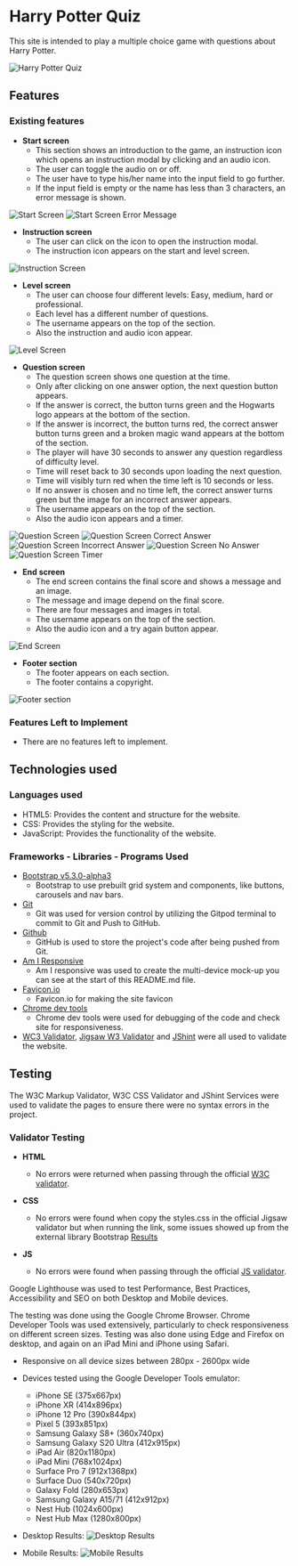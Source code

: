 # Harry Potter Quiz

This site is intended to play a multiple choice game with questions about Harry Potter.

![Harry Potter Quiz](assets/images/readme/mock-up-screens.JPG)

## Features

### Existing features

- __Start screen__
  - This section shows an introduction to the game, an instruction icon which opens an instruction modal by clicking and an audio icon.
  - The user can toggle the audio on or off.
  - The user have to type his/her name into the input field to go further.
  - If the input field is empty or the name has less than 3 characters, an error message is shown.

![Start Screen](assets/images/readme/start-screen.JPG)
![Start Screen Error Message](assets/images/readme/start-screen-error.JPG)

- __Instruction screen__
  - The user can click on the icon to open the instruction modal.
  - The instruction icon appears on the start and level screen.

![Instruction Screen](assets/images/readme/instruction-screen.JPG)

- __Level screen__
  - The user can choose four different levels: Easy, medium, hard or professional.
  - Each level has a different number of questions.
  - The username appears on the top of the section.
  - Also the instruction and audio icon appear.

![Level Screen](assets/images/readme/level-screen.JPG)

- __Question screen__
  - The question screen shows one question at the time. 
  - Only after clicking on one answer option, the next question button appears.
  - If the answer is correct, the button turns green and the Hogwarts logo appears at the bottom of the section.
  - If the answer is incorrect, the button turns red, the correct answer button turns green and a broken magic wand appears at the bottom of the section.
  - The player will have 30 seconds to answer any question regardless of difficulty level.
  - Time will reset back to 30 seconds upon loading the next question.
  - Time will visibly turn red when the time left is 10 seconds or less.
  - If no answer is chosen and no time left, the correct answer turns green but the image for an incorrect answer appears.
  - The username appears on the top of the section.
  - Also the audio icon appears and a timer.

![Question Screen](assets/images/readme/question-screen.JPG)
![Question Screen Correct Answer](assets/images/readme/question-screen-correct.JPG)
![Question Screen Incorrect Answer](assets/images/readme/question-screen-incorrect.JPG)
![Question Screen No Answer](assets/images/readme/question-screen-no-answer.JPG)
![Question Screen Timer](assets/images/readme/question-screen-timer.JPG)

- __End screen__
  - The end screen contains the final score and shows a message and an image.
  - The message and image depend on the final score.
  - There are four messages and images in total.
  - The username appears on the top of the section.
  - Also the audio icon and a try again button appear.

![End Screen](assets/images/readme/end-section.JPG)

- __Footer section__
  - The footer appears on each section.
  - The footer contains a copyright.

![Footer section](assets/images/readme/footer.jpg)

### Features Left to Implement

- There are no features left to implement.

## Technologies used

### Languages used

- HTML5: Provides the content and structure for the website.
- CSS: Provides the styling for the website.
- JavaScript: Provides the functionality of the website.

### Frameworks - Libraries - Programs Used

- [Bootstrap v5.3.0-alpha3](https://getbootstrap.com/docs/5.3/getting-started/introduction/)
  - Bootstrap to use prebuilt grid system and components, like buttons, carousels and nav bars.
- [Git](https://git-scm.com/)
  - Git was used for version control by utilizing the Gitpod terminal to commit to Git and Push to GitHub.
- [Github](https://github.com/)
  - GitHub is used to store the project's code after being pushed from Git.
- [Am I Responsive](http://ami.responsivedesign.is/) 
    - Am I responsive was used to create the multi-device mock-up you can see at the start of this README.md file.
- [Favicon.io](https://favicon.io/)
    - Favicon.io for making the site favicon
- [Chrome dev tools](https://developer.chrome.com/docs/devtools/)
    - Chrome dev tools were used for debugging of the code and check site for responsiveness.
- [WC3 Validator](https://validator.w3.org/), [Jigsaw W3 Validator](https://jigsaw.w3.org/css-validator/) and [JShint](https://jshint.com/) were all used to validate the website.

## Testing

The W3C Markup Validator, W3C CSS Validator and JShint Services were used to validate the pages to ensure there were no syntax errors in the project.

### Validator Testing

- __HTML__
  - No errors were returned when passing through the official [W3C validator](https://validator.w3.org/nu/?showsource=yes&doc=https%3A%2F%2Fpuma13992.github.io%2Fharry-potter-quiz%2F).

- __CSS__
  - No errors were found when copy the styles.css in the official Jigsaw validator but when running the link, some issues showed up from the external library Bootstrap [Results](https://jigsaw.w3.org/css-validator/validator?uri=https%3A%2F%2Fpuma13992.github.io%2Fharry-potter-quiz%2F&profile=css3svg&usermedium=all&warning=1&vextwarning=&lang=de)

- __JS__
  - No errors were found when passing through the official [JS validator](https://jshint.com/).

Google Lighthouse was used to test Performance, Best Practices, Accessibility and SEO on both Desktop and Mobile devices.

The testing was done using the Google Chrome Browser. Chrome Developer Tools was used extensively, particularly to check responsiveness on different screen sizes. Testing was also done using Edge and Firefox on desktop, and again on an iPad Mini and iPhone using Safari.

- Responsive on all device sizes between 280px - 2600px wide
- Devices tested using the Google Developer Tools emulator:
  - iPhone SE (375x667px)
  - iPhone XR (414x896px)
  - iPhone 12 Pro (390x844px)
  - Pixel 5 (393x851px)
  - Samsung Galaxy S8+ (360x740px)
  - Samsung Galaxy S20 Ultra (412x915px)
  - iPad Air (820x1180px)
  - iPad Mini (768x1024px)
  - Surface Pro 7 (912x1368px)
  - Surface Duo (540x720px)
  - Galaxy Fold (280x653px)
  - Samsung Galaxy A15/71 (412x912px)
  - Nest Hub (1024x600px)
  - Nest Hub Max (1280x800px)

- Desktop Results:
  ![Desktop Results](assets/images/readme/lighthouse-desktop.JPG)
- Mobile Results:
  ![Mobile Results](assets/images/readme/lighthouse-mobile.JPG)